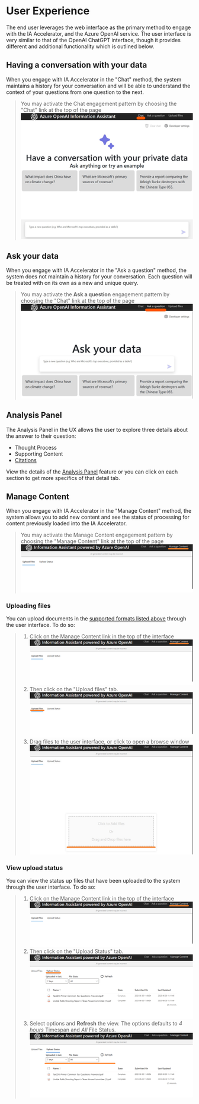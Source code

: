 # User Experience

The end user leverages the web interface as the primary method to engage with the IA Accelerator, and the Azure OpenAI service. The user interface is very similar to that of the OpenAI ChatGPT interface, though it provides different and additional functionality which is outlined below.

## Having a conversation with your data

When you engage with IA Accelerator in the "Chat" method, the system maintains a history for your conversation and will be able to understand the context of your questions from one question to the next.

> You may activate the Chat engagement pattern by choosing the "Chat" link at the top of the page
> ![Chat Link](/docs/images/chat-interface.jpg)

## Ask your data

When you engage with IA Accelerator in the "Ask a question" method, the system does not maintain a history for your conversation. Each question will be treated with on its own as a new and unique query.

> You may activate the **Ask a question** engagement pattern by choosing the "Chat" link at the top of the page
> ![Chat Link](/docs/images/ask-a-question-interface.jpg)

## Analysis Panel

The Analysis Panel in the UX allows the user to explore three details about the answer to their question:

* Thought Process
* Supporting Content
* [Citations](/docs/features/ux_analysispanel.md#citations)

View the details of the [Analysis Panel](/docs/features/ux_analysispanel.md) feature or you can click on each section to get more specifics of that detail tab.

## Manage Content

When you engage with IA Accelerator in the "Manage Content" method, the system allows you to add new content and see the status of processing for content previously loaded into the IA Accelerator.

> You may activate the Manage Content engagement pattern by choosing the "Manage Content" link at the top of the page
> ![Manage Content Link](/docs/images/manage-content-interface.png)

### Uploading files

You can upload documents in the [supported formats listed above](#document-pre-processing) through the user interface. To do so:

> 1. Click on the Manage Content link in the top of the interface
> ![Manage Content](/docs/images/manage-content-interface.png)
> 1. Then click on the "Upload files" tab.
> ![Upload Link](/docs/images/upload-files-link.png)
> 1. Drag files to the user interface, or click to open a browse window
> ![Upload Link Drag and Drop](/docs/images/upload-files-drag-drop.jpg)

### View upload status

You can view the status up files that have been uploaded to the system through the user interface. To do so:

> 1. Click on the Manage Content link in the top of the interface
> ![Manage Content](/docs/images/manage-content-interface.png)
> 1. Then click on the "Upload Status" tab.
> ![Upload Status Link](/docs/images/view-upload-status-link.png)
> 1. Select options and **Refresh** the view. The options defaults to *4 hours* Timespan and *All* File Status. 
> ![Upload Status Options and Refresh Links](/docs/images/view-upload-status-options-and-refresh.png)
